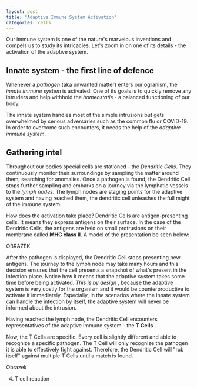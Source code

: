 ```yaml
---
layout: post
title: "Adaptive Immune System Activation"
categories: cells
---
```


Our immune system is one of the nature's marvelous inventions and compels us to study its intricacies. Let's zoom in on one of its details - the activation of the adaptive system.

## Innate system - the first line of defence

Whenever a _pathogen_ (aka unwanted matter) enters our ogranism, the _innate immune system_ is activated. One of its goals is to quickly remove any intruders and help withhold the _homeostatis_ - a balanced functioning of our body.

The innate system handles most of the simple intrusions but gets overwhelmed by serious adversaries such as the common flu or COVID-19. In order to overcome such encounters, it needs the help of the _adaptive immune system_.

## Gathering intel

Throughout our bodies special cells are stationed - the _Dendritic Cells_. They continuously monitor their surroundings by sampling the matter around them, searching for anomalies. Once a pathogen is found, the Dendritic Cell stops further sampling and embarks on a journey via the lymphatic vessels to the _lymph nodes_. The lymph nodes are  staging points for the adaptive system and having reached them, the dendritic cell unleashes the full might of the immune system.

How does the activation take place? Dendritic Cells are antigen-presenting cells. It means they express antigens on their surface. In the case of the Dendritic Cells, the antigens are held on small protrusions on their membrane called **MHC class II**. A model of the presentation be seen below:

OBRAZEK

After the pathogen is displayed, the Dendritic Cell stops presenting new antigens. The journey to the lymph node may take many hours and this decision ensures that the cell presents a snapshot of what's present in the infection place. Notice how it means that the adaptive system takes some time before being activated. _This is by design_ , because the adaptive system is very costly for the organism and it would be counterproductive to activate it immediately. Especially, in the scenarios where the innate system can handle the infection by itself, the adaptive system will never be informed about the intrusion.

Having reached the lymph node, the Dendritic Cell encounters representatives of the adaptive immune system - the **T Cells** .

Now, the T Cells are specific. Every cell is slightly different and able to recognize a specific pathogen. The T Cell will only recognize the pathogen it is able to effectively fight against. Therefore, the Dendritic Cell will "rub itself" against multiple T Cells until a match is found.

Obrazek

4. T cell reaction


